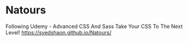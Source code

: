 # Natours
Following Udemy - Advanced CSS And Sass Take Your CSS To The Next Level!
https://syedshaon.github.io/Natours/
 
